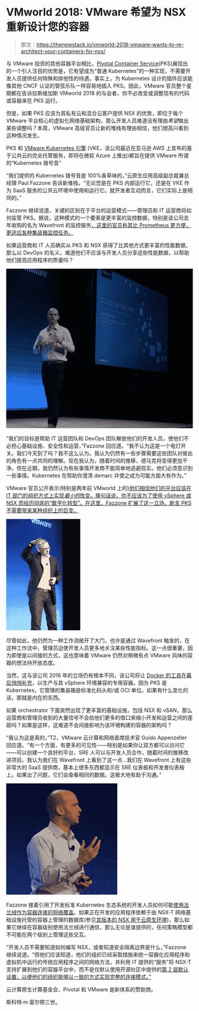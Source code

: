 # VMworld 2018: VMware 希望为 NSX 重新设计您的容器

> 原文：<https://thenewstack.io/vmworld-2018-vmware-wants-to-re-architect-your-containers-for-nsx/>

与 VMware 投资的其他容器平台相比，[Pivotal Container Service](https://pivotal.io/platform/pivotal-container-service)(PKS)展现出的一个引人注目的优势是，它有望成为“普通 Kubernetes”的一种实现，不需要开发人员提供任何特殊和排他性的待遇。事实上，为 Kubernetes 设计的插件应该能像其他 CNCF 认证的管弦乐队一样容易地插入 PKS。因此，VMware 官员整个星期都在告诉拉斯维加斯 VMworld 2018 的与会者，你不必改变或调整现有的代码或容器来在 PKS 运行。

但是，如果 PKS 应该为其私有云和混合云客户提供 NSX 的优势，即位于每个 VMware 平台核心的虚拟化网络基础架构，那么开发人员难道没有理由*希望*做出某些调整吗？本周，VMware 高级官员让新的堆栈有理由相信，他们很高兴看到这种情况发生。

PKS 和 [VMware Kubernetes 引擎](https://cloud.vmware.com/vmware-kubernetes-engine) (VKE，该公司最近在亚马逊 AWS 上宣布的基于公共云的完全托管服务，即将在微软 Azure 上推出)都旨在提供 VMware 所谓的“Kubernetes 拨号音”

“我们提供的 Kubernetes 拨号音是 100%香草味的，”云原生应用高级副总裁兼总经理 Paul Fazzone 告诉新堆栈，“无论您是在 PKS 内部运行它，还是在 VKE 作为 SaaS 服务的公共云环境中使用和运行它。就开发者互动而言，它们实际上是相同的。”

Fazzone 继续说道，关键的区别在于平台的运营模式——管理员和 IT 运营商将如何监管 PKS。据说，这种模式的一个要素是更丰富的监控数据，特别是该公司去年收购的名为 Wavefront 的监控服务[，这里的官员称其比 Prometheus 更方便，更适应各种集装箱监控任务。](https://www.wavefront.com/solutions/pks-monitoring/)

如果运营商和 IT 人员确实从 PKS 和 NSX 获得了比其他方式更丰富的性能数据，那么以 DevOps 的名义，难道他们不应该与开发人员分享这些性能数据，以帮助他们提高应用程序的质量吗？

[![](img/f896b518605377eb8df41cc4d92efaca.png)](https://cdn.thenewstack.io/media/2018/08/059edd1e-180829-vmworld-2018-day-3-02-paul-fazzone.jpg)

“我们的目标是帮助 IT 运营团队和 DevOps 团队解放他们的开发人员，使他们不必担心基础设施、安全性和运营，”Fazzone 回应道。“我不认为这是一个电灯开关。我们今天到了吗？我不这么认为。我认为仍然有一些步骤需要这些团队对彼此的角色有一点共同的理解。现在我认为，随着时间的推移，德马克将变得更加干净。但在近期，我仍然认为有些事情开发商不能简单地逃避现实。他们必须意识到一些事情。Kubernetes 在帮助你澄清 demarc 并使之成为可能方面大有作为。”

VMware 官员公开表示(特别是两年前 VMworld 上的[)他们相信他们的平台应该在 IT 部门的组织方式上实现*最小的*改变。换句话说，你不应该为了使用 vSphere 或 NSX 而经历彻底的“数字化转型”。在这里，Fazzone 扩展了这一立场，断言 PKS 不需要带来某种组织上的巨变。](https://thenewstack.io/vmware-pitches-nsx-virtual-networking-foundation-every-workload/)

[![](img/4dea780a918dacaae28443deb0cb1ee5.png)](https://cdn.thenewstack.io/media/2018/08/6a66ed97-180829-vmworld-2018-day-3-03-guido-appenzeller.jpg)

尽管如此，他仍然为一种工作流敞开了大门，也许是通过 Wavefront 触发的，在这种工作流中，管理员迫使开发人员更多地关注某些性能指标。这一点很重要，因为即使是以间接的方式，这也意味着 VMware 仍然对稍微有点 VMware 风味的容器的想法持开放态度。

当然，这与该公司 2016 年的立场仍有根本不同，该公司将让 [Docker 的工具在幕后悄悄补充](https://thenewstack.io/vmware-integrated-containers-may-introduce-docker-enterprise/)，以生产与其 vSphere 环境兼容的专用容器。因为 PKS 是 Kubernetes，它管理的集装箱是标准化码头和/或 OCI 单位。如果有什么变化的话，那就是内在的东西。

如果 orchestrator 下面突然出现了更丰富的基础设施，包括 NSX 和 vSAN，那么运营商和管理员收到的大量信号不会给他们更多的借口来缩小开发和运营之间的差距吗？如果是这样，这难道不会间接影响为该环境构建的容器的架构吗？

“我认为这是真的，”T2，VMware 云计算和网络首席技术官 Guido Appenzeller 回应道。“有一个方面，有更多的可见性——特别是如果你让双方都可以访问它——可以创建一个良好的平台，SRE 人可以与开发人员合作，随着时间的推移改进项目。我认为我们在 Wavefront 上看到了这一点…我们在 Wavefront 上有这些非常大的 SaaS 提供商，基本上很多东西都显示在 SRE 仪表板和开发者仪表板上。如果出了问题，它们会查看相同的数据。这极大地有助于沟通。”

[![](img/240232ce84c72dc5a4166d6eaf9617cd.png)](https://cdn.thenewstack.io/media/2018/08/a7810925-180829-vmworld-2018-day-3-04-paul-fazzone.jpg)

Fazzone 接着引用了开发标准 Kubernetes 生态系统的开发人员如何可能[使用法兰绒作为容器连接的网络覆盖](https://thenewstack.io/three-perspectives-network-extensibility/)。如果正在开发的应用程序依赖于由 NSX-T 网络基础设施托管的容器上管理的数据库(参见[其版本的 NSX 用于云原生环境](https://docs.vmware.com/en/VMware-NSX-T/index.html))，那么如果它继续在容器级别使用法兰绒进行通信，那么无论是谁提供的，任何策略模型都不可能在两个级别上管理这些交互。

“开发人员不需要知道如何编写 NSX，或者知道安全隔离边界是什么，”Fazzone 继续说道。“但他们应该知道，他们的组织已经采取措施来统一容器化应用程序和虚拟机中运行的传统应用程序之间的网络方法，并利用 IT 提供的“服务”将 NSX-T 支持扩展到他们的容器平台中，而不是仅默认使用开源社区中提供的[第 2 层默认设置，以便他们的组织能够以一致的方式实现完整的连接模式。”](http://leebriggs.co.uk/blog/2017/02/18/kubernetes-networking-calico.html)

云计算原生计算基金会、Pivotal 和 VMware 是新体系的赞助商。

斯科特·m·富尔顿三世。

<svg xmlns:xlink="http://www.w3.org/1999/xlink" viewBox="0 0 68 31" version="1.1"><title>Group</title> <desc>Created with Sketch.</desc></svg>